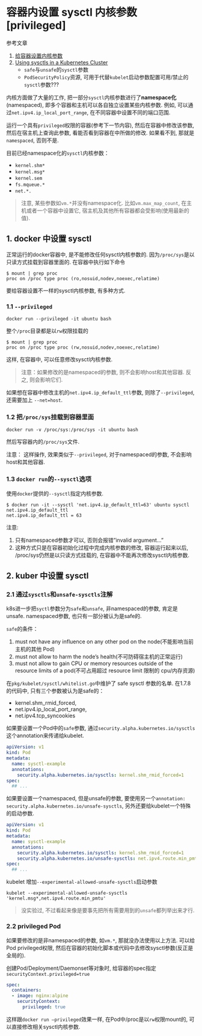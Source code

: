 # 容器内设置 sysctl 内核参数[privileged]

参考文章

1. [给容器设置内核参数](https://tencentcloudcontainerteam.github.io/2018/11/19/kernel-parameters-and-container/)
2. [Using sysctls in a Kubernetes Cluster](https://kubernetes.io/docs/tasks/administer-cluster/sysctl-cluster/)
    - `safe`与`unsafe`的`sysctl`参数
    - `PodSecurityPolicy`资源, 可用于代替`kubelet`启动参数配置可用/禁止的`sysctl`参数???

内核方面做了大量的工作, 把一部分`sysctl`内核参数进行了**namespace化**(namespaced), 即多个容器和主机可以各自独立设置某些内核参数. 例如, 可以通过`net.ipv4.ip_local_port_range`, 在不同容器中设置不同的端口范围. 

运行一个具有`privileged`权限的容器(参考下一节内容), 然后在容器中修改该参数, 然后在宿主机上查询此参数, 看能否看到容器在中所做的修改. 如果看不到, 那就是`namespaced`, 否则不是. 

目前已经namespace化的`sysctl`内核参数：

- `kernel.shm*`
- `kernel.msg*`
- `kernel.sem`
- `fs.mqueue.*`
- `net.*.`

> 注意, 某些参数如`vm.*`并没有namespace化. 比如`vm.max_map_count`, 在主机或者一个容器中设置它, 宿主机及其他所有容器都会受影响(使用最新的值). 

## 1. docker 中设置 sysctl

正常运行的docker容器中, 是不能修改任何sysctl内核参数的. 因为`/proc/sys`是以只读方式挂载到容器里面的. 在容器中执行如下命令

```console
$ mount | grep proc
proc on /proc type proc (ro,nosuid,nodev,noexec,relatime)
```

要给容器设置不一样的sysctl内核参数, 有多种方式. 

### 1.1 `--privileged`

```
docker run --privileged -it ubuntu bash
```

整个`/proc`目录都是以`rw`权限挂载的

```console
$ mount | grep proc
proc on /proc type proc (rw,nosuid,nodev,noexec,relatime)
```

这样, 在容器中, 可以任意修改sysctl内核参数.

> 注意：如果修改的是namespaced的参数, 则不会影响host和其他容器. 反之, 则会影响它们. 

如果想在容器中修改主机的`net.ipv4.ip_default_ttl`参数, 则除了`--privileged`, 还需要加上 `--net=host`. 

### 1.2 把`/proc/sys`挂载到容器里面

```
docker run -v /proc/sys:/proc/sys -it ubuntu bash
```

然后写容器内的`/proc/sys`文件.

注意： 这样操作, 效果类似于`--privileged`, 对于namespaced的参数, 不会影响host和其他容器. 

### 1.3 `docker run`的`--sysctl`选项

使用`docker`提供的`--sysctl`指定内核参数.

```console
$ docker run -it --sysctl 'net.ipv4.ip_default_ttl=63' ubuntu sysctl net.ipv4.ip_default_ttl
net.ipv4.ip_default_ttl = 63
```

注意:

1. 只有namespaced参数才可以, 否则会报错”invalid argument…”
2. 这种方式只是在容器初始化过程中完成内核参数的修改, 容器运行起来以后, /proc/sys仍然是以只读方式挂载的, 在容器中不能再次修改sysctl内核参数. 

## 2. kuber 中设置 sysctl

### 2.1 通过`sysctls`和`unsafe-sysctls`注解

k8s进一步把`syctl`参数分为`safe`和`unsafe`, 非namespaced的参数, 肯定是unsafe. namespaced参数, 也只有一部分被认为是safe的. 

`safe`的条件：

1. must not have any influence on any other pod on the node(不能影响当前主机的其他 Pod)
2. must not allow to harm the node’s health(不可防碍宿主机的正常运行)
3. must not allow to gain CPU or memory resources outside of the resource limits of a pod(不可占用超过 resource limit 限制的 cpu/内存资源)

在`pkg/kubelet/sysctl/whitelist.go`中维护了 safe sysctl 参数的名单. 在1.7.8的代码中, 只有三个参数被认为是safe的：

- kernel.shm_rmid_forced,
- net.ipv4.ip_local_port_range,
- net.ipv4.tcp_syncookies

如果要设置一个Pod中的`safe`参数, 通过`security.alpha.kubernetes.io/sysctls`这个annotation来传递给kubelet. 

```yaml
apiVersion: v1
kind: Pod
metadata:
  name: sysctl-example
  annotations:
    security.alpha.kubernetes.io/sysctls: kernel.shm_rmid_forced=1
spec:
  ## ...
```

如果要设置一个namespaced, 但是unsafe的参数, 要使用另一个`annotation: security.alpha.kubernetes.io/unsafe-sysctls`, 另外还要给kubelet一个特殊的启动参数. 

```yaml
apiVersion: v1
kind: Pod
metadata:
  name: sysctl-example
  annotations:
    security.alpha.kubernetes.io/sysctls: kernel.shm_rmid_forced=1
    security.alpha.kubernetes.io/unsafe-sysctls: net.ipv4.route.min_pmtu=1000,kernel.msgmax=1 2 3
spec:
  ## ...
```

kubelet 增加`--experimental-allowed-unsafe-sysctls`启动参数

```
kubelet --experimental-allowed-unsafe-sysctls 'kernel.msg*,net.ipv4.route.min_pmtu'
```

> 没实验过, 不过看起来像是要事先把所有需要用到的`unsafe`都列举出来才行.

### 2.2 privileged Pod

如果要修改的是非namespaced的参数, 如`vm.*`, 那就没办法使用以上方法. 可以给Pod privileged权限, 然后在容器的初始化脚本或代码中去修改sysctl参数(反正是全局的). 

创建Pod/Deployment/Daemonset等对象时, 给容器的spec指定`securityContext.privileged=true`

```yaml
spec:
  containers:
  - image: nginx:alpine
    securityContext:
      privileged: true

```

这样跟`docker run –privileged`效果一样, 在Pod中/proc是以`rw`权限mount的, 可以直接修改相关sysctl内核参数. 
